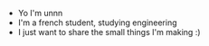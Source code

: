* Yo I'm unnn
* I'm a french student, studying engineering
* I just want to share the small things I'm making :)
